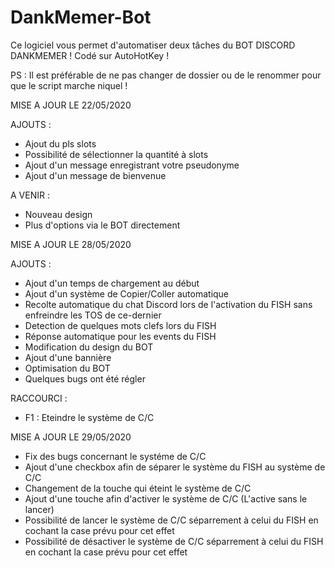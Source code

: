 # DankMemer-Bot

Ce logiciel vous permet d'automatiser deux tâches du BOT DISCORD DANKMEMER ! 
Codé sur AutoHotKey !



PS : Il est préférable de ne pas changer de dossier ou de le renommer pour que le script marche niquel ! 

MISE A JOUR LE 22/05/2020 

AJOUTS :

- Ajout du pls slots
- Possibilité de sélectionner la quantité à slots
- Ajout d'un message enregistrant votre pseudonyme
- Ajout d'un message de bienvenue

A VENIR :

- Nouveau design
- Plus d'options via le BOT directement

MISE A JOUR LE 28/05/2020

AJOUTS :

- Ajout d'un temps de chargement au début
- Ajout d'un système de Copier/Coller automatique
- Recolte automatique du chat Discord lors de l'activation du FISH sans enfreindre les TOS de ce-dernier
- Detection de quelques mots clefs lors du FISH
- Réponse automatique pour les events du FISH 
- Modification du design du BOT
- Ajout d'une bannière
- Optimisation du BOT
- Quelques bugs ont été régler 

RACCOURCI : 
- F1 : Eteindre le système de C/C

MISE A JOUR LE 29/05/2020

- Fix des bugs concernant le systéme de C/C
- Ajout d'une checkbox afin de séparer le système du FISH au système de C/C
- Changement de la touche qui éteint le système de C/C
- Ajout d'une touche afin d'activer le système de C/C (L'active sans le lancer)
- Possibilité de lancer le système de C/C séparrement à celui du FISH en cochant la case prévu pour cet effet 
- Possibilité de désactiver le système de C/C séparrement à celui du FISH en cochant la case prévu pour cet effet 
